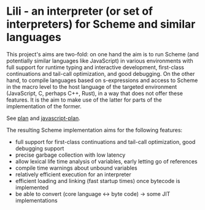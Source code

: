 # Lili - an interpreter (or set of interpreters) for Scheme and similar languages

This project's aims are two-fold: on one hand the aim is to run Scheme
(and potentially similar languages like JavaScript) in various
environments with full support for runtime typing and interactive
development, first-class continuations and tail-call optimization, and
good debugging. On the other hand, to compile languages based on
s-expressions and access to Scheme in the macro level to the host
language of the targeted environment (JavaScript, C, perhaps C++,
Rust), in a way that does not offer these features. It is the aim to
make use of the latter for parts of the implementation of the former.

See [plan](docs/plan.md) and [javascript-plan](docs/javascript-plan.md).

The resulting Scheme implementation aims for the following features:

- full support for first-class continuations and tail-call
  optimization, good debugging support
- precise garbage collection with low latency
- allow lexical life time analysis of variables, early letting go of
  references
- compile time warnings about unbound variables
- relatively efficient execution for an interpreter
- efficient loading and linking (fast startup times) once bytecode is
  implemented
- be able to convert (core language <-> byte code) -> some JIT
  implementations
